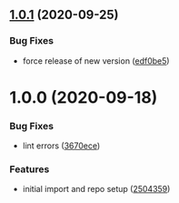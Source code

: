 ## [1.0.1](https://github.com/episub/rhf-mui/compare/v1.0.0...v1.0.1) (2020-09-25)


### Bug Fixes

* force release of new version ([edf0be5](https://github.com/episub/rhf-mui/commit/edf0be51078890b56b3be8fb8b2b2fddeece55b2))

# 1.0.0 (2020-09-18)


### Bug Fixes

* lint errors ([3670ece](https://github.com/episub/rhf-mui/commit/3670ece8e090d4c3976c01c974e74a6742a0c16a))


### Features

* initial import and repo setup ([2504359](https://github.com/episub/rhf-mui/commit/2504359d803e05ba7cca9c534751f45fe650f756))
